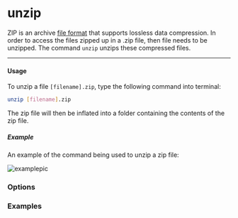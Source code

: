 unzip
====

ZIP is an archive [file format](https://en.wikipedia.org/wiki/Zip_(file_format)) that supports lossless data compression. In order to access the files zipped up in a .zip file, then file needs to be unzipped. The command `unzip` unzips these compressed files.

---
#### Usage
To unzip a file `[filename].zip`, type the following command into terminal:
~~~ bash
unzip [filename].zip
~~~
The zip file will then be inflated into a folder containing the contents of the zip file.

##### Example
An example of the command being used to unzip a zip file:

![examplepic](https://i.ibb.co/3yN2cW3/Screen-Shot-2019-10-23-at-5-37-35-PM.png "Terminal Unzip Screenshot")

### Options

### Examples

